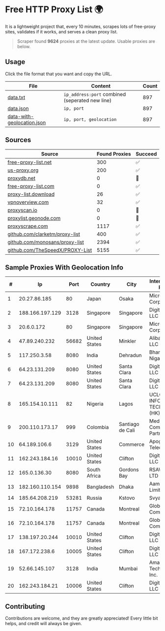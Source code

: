 
# Free HTTP Proxy List 🌍

It is a lightweight project that, every 10 minutes, scrapes lots of free-proxy sites, validates if it works, and serves a clean proxy list.


> Scraper found **9624** proxies at the latest update. Usable proxies are below.

## Usage

Click the file format that you want and copy the URL.


|File|Content|Count|
|----|-------|-----|
|[data.txt](https://raw.githubusercontent.com/themiralay/Proxy-List-World/master/data.txt)|`ip_address:port` combined (seperated new line)|897|
|[data.json](https://raw.githubusercontent.com/themiralay/Proxy-List-World/master/data.json)|`ip, port`|897|
|[data-with-geolocation.json](https://raw.githubusercontent.com/themiralay/Proxy-List-World/master/data-with-geolocation.json)|`ip, port, geolocation`|897|

## Sources

|Source|Found Proxies|Succeed|
|------|-------------|-------|
|[free-proxy-list.net](https://free-proxy-list.net)|300|✅|
|[us-proxy.org](https://www.us-proxy.org)|200|✅|
|[proxydb.net](http://proxydb.net)|0|🚫|
|[free-proxy-list.com](https://free-proxy-list.com/?page=&port=&type%5B%5D=http&type%5B%5D=https&up_time=0&search=Search)|0|✅|
|[proxy-list.download](https://www.proxy-list.download/HTTP)|26|✅|
|[vpnoverview.com](https://vpnoverview.com/privacy/anonymous-browsing/free-proxy-servers)|32|✅|
|[proxyscan.io](https://www.proxyscan.io)|0|🚫|
|[proxylist.geonode.com](https://proxylist.geonode.com/api/proxy-list?limit=300&page=1&sort_by=lastChecked&sort_type=desc&protocols=http,https)|0|🚫|
|[proxyscrape.com](https://api.proxyscrape.com/v2/?request=displayproxies&protocol=http&timeout=10000&country=all&ssl=all&anonymity=all)|1117|✅|
|[github.com/clarketm/proxy-list](https://raw.githubusercontent.com/clarketm/proxy-list/master/proxy-list-raw.txt)|400|✅|
|[github.com/monosans/proxy-list](https://raw.githubusercontent.com/monosans/proxy-list/main/proxies/http.txt)|2394|✅|
|[github.com/TheSpeedX/PROXY-List](https://raw.githubusercontent.com/TheSpeedX/PROXY-List/master/http.txt)|5155|✅|


## Sample Proxies With Geolocation Info

|#|Ip|Port|Country|City|Internet Service Provider|
|-|--|----|-------|----|-------------------------|
|1|20.27.86.185|80|Japan|Osaka|Microsoft Corporation|
|2|188.166.197.129|3128|Singapore|Singapore|DigitalOcean, LLC|
|3|20.6.0.172|80|Singapore|Singapore|Microsoft Corporation|
|4|47.89.240.232|56682|United States|Minkler|Alibaba.com LLC|
|5|117.250.3.58|8080|India|Dehradun|Bharat Sanchar Nigam Ltd|
|6|64.23.131.209|8080|United States|Santa Clara|DigitalOcean, LLC|
|7|64.23.131.209|8080|United States|Santa Clara|DigitalOcean, LLC|
|8|165.154.10.111|82|Nigeria|Lagos|UCLOUD INFORMATION TECHNOLOGY (HK) LIMITED|
|9|200.110.173.17|999|Colombia|Santiago de Cali|Media Commerce Partners S.A|
|10|64.189.106.6|3129|United States|Commerce|Apogee Telecom Inc.|
|11|162.243.184.16|10010|United States|Clifton|DigitalOcean, LLC|
|12|165.0.136.30|8080|South Africa|Gordons Bay|RSAWEB (PTY) LTD|
|13|182.160.110.154|9898|Bangladesh|Dhaka|Aamra Networks Limited|
|14|185.64.208.219|53281|Russia|Kstovo|Svyazist LLC|
|15|72.10.164.178|11757|Canada|Montreal|GloboTech Communications|
|16|72.10.164.178|11757|Canada|Montreal|GloboTech Communications|
|17|138.197.20.244|10010|United States|Clifton|DigitalOcean, LLC|
|18|167.172.238.6|10005|United States|Clifton|DigitalOcean, LLC|
|19|52.66.145.107|3128|India|Mumbai|Amazon Technologies Inc.|
|20|162.243.184.21|10006|United States|Clifton|DigitalOcean, LLC|



## Contributing

Contributions are welcome, and they are greatly appreciated! Every
little bit helps, and credit will always be given.

